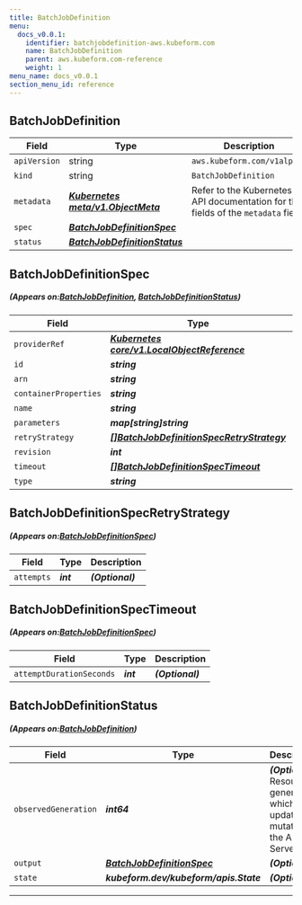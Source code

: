 ```yaml
---
title: BatchJobDefinition
menu:
  docs_v0.0.1:
    identifier: batchjobdefinition-aws.kubeform.com
    name: BatchJobDefinition
    parent: aws.kubeform.com-reference
    weight: 1
menu_name: docs_v0.0.1
section_menu_id: reference
---
```


## BatchJobDefinition
| Field | Type | Description |
| ------ | ----- | ----------- |
| `apiVersion` | string | `aws.kubeform.com/v1alpha1` |
|    `kind` | string | `BatchJobDefinition` |
| `metadata` | ***[Kubernetes meta/v1.ObjectMeta](https://kubernetes.io/docs/reference/generated/kubernetes-api/v1.13/#objectmeta-v1-meta)***|Refer to the Kubernetes API documentation for the fields of the `metadata` field.|
| `spec` | ***[BatchJobDefinitionSpec](#BatchJobDefinitionSpec)***||
| `status` | ***[BatchJobDefinitionStatus](#BatchJobDefinitionStatus)***||
## BatchJobDefinitionSpec
##### (Appears on:[BatchJobDefinition](#BatchJobDefinition), [BatchJobDefinitionStatus](#BatchJobDefinitionStatus))
| Field | Type | Description |
| ------ | ----- | ----------- |
| `providerRef` | ***[Kubernetes core/v1.LocalObjectReference](https://kubernetes.io/docs/reference/generated/kubernetes-api/v1.13/#localobjectreference-v1-core)***||
| `id` | ***string***||
| `arn` | ***string***| ***(Optional)*** |
| `containerProperties` | ***string***| ***(Optional)*** |
| `name` | ***string***||
| `parameters` | ***map[string]string***| ***(Optional)*** |
| `retryStrategy` | ***[[]BatchJobDefinitionSpecRetryStrategy](#BatchJobDefinitionSpecRetryStrategy)***| ***(Optional)*** |
| `revision` | ***int***| ***(Optional)*** |
| `timeout` | ***[[]BatchJobDefinitionSpecTimeout](#BatchJobDefinitionSpecTimeout)***| ***(Optional)*** |
| `type` | ***string***||
## BatchJobDefinitionSpecRetryStrategy
##### (Appears on:[BatchJobDefinitionSpec](#BatchJobDefinitionSpec))
| Field | Type | Description |
| ------ | ----- | ----------- |
| `attempts` | ***int***| ***(Optional)*** |
## BatchJobDefinitionSpecTimeout
##### (Appears on:[BatchJobDefinitionSpec](#BatchJobDefinitionSpec))
| Field | Type | Description |
| ------ | ----- | ----------- |
| `attemptDurationSeconds` | ***int***| ***(Optional)*** |
## BatchJobDefinitionStatus
##### (Appears on:[BatchJobDefinition](#BatchJobDefinition))
| Field | Type | Description |
| ------ | ----- | ----------- |
| `observedGeneration` | ***int64***| ***(Optional)*** Resource generation, which is updated on mutation by the API Server.|
| `output` | ***[BatchJobDefinitionSpec](#BatchJobDefinitionSpec)***| ***(Optional)*** |
| `state` | ***kubeform.dev/kubeform/apis.State***| ***(Optional)*** |
---
